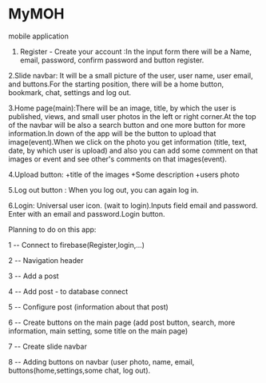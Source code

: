 # MyMOH
mobile application 

1. Register - Create your account :In the input form there will be a Name, email, password, confirm password and button register.

2.Slide navbar: It will be a small picture of the user, user name, user email, and buttons.For the starting position, there will be a home button, bookmark, chat, settings and log out.

3.Home page(main):There will be an image, title, by which the user is published, views, and small user photos in the left or right corner.At the top of the navbar will be also a search button and one more button for more information.In down of the app will be the button to upload that image(event).When we click on the photo you get information (title, text, date, by which user is upload) and also you can add some comment on that images or event and see other's comments on that images(event).

4.Upload button: 
+title of the images
+Some description
+users photo

5.Log out button : When you log out, you can again log in.

6.Login: Universal user icon. (wait to login).Inputs field email and password. Enter with an email and password.Login button.

Planning to do on this app:

1 -- Connect to firebase(Register,login,...)

2 -- Navigation header 

3 -- Add a post

4 -- Add post - to database connect 

5 -- Configure post (information about that post)

6 -- Create buttons on the main page (add post button, search, more information, main setting, some title on the main page)

7 -- Create slide navbar 

8 -- Adding buttons on navbar (user photo, name, email, buttons(home,settings,some chat, log out).
